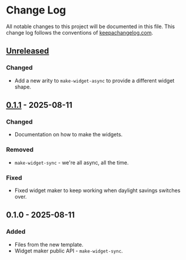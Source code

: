 # Change Log
All notable changes to this project will be documented in this file. This change log follows the conventions of [keepachangelog.com](http://keepachangelog.com/).

## [Unreleased]
### Changed
- Add a new arity to `make-widget-async` to provide a different widget shape.

## [0.1.1] - 2025-08-11
### Changed
- Documentation on how to make the widgets.

### Removed
- `make-widget-sync` - we're all async, all the time.

### Fixed
- Fixed widget maker to keep working when daylight savings switches over.

## 0.1.0 - 2025-08-11
### Added
- Files from the new template.
- Widget maker public API - `make-widget-sync`.

[Unreleased]: https://github.com/aeonik/hypergraph/compare/0.1.1...HEAD
[0.1.1]: https://github.com/aeonik/hypergraph/compare/0.1.0...0.1.1
